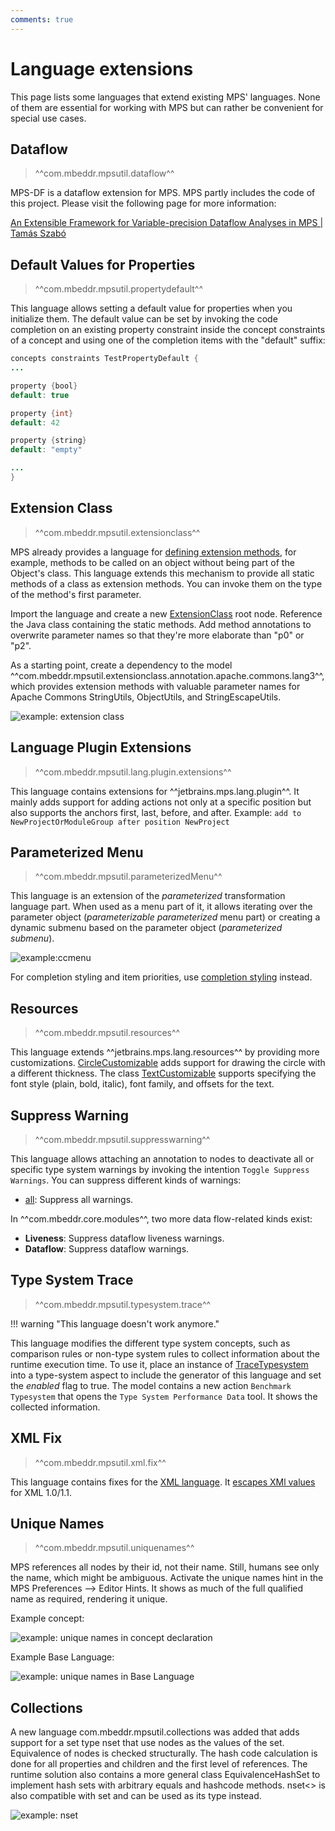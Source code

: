 ```yaml
---
comments: true
---
```


# Language extensions

This page lists some languages that extend existing MPS' languages. None of them are essential for working with MPS but
can rather be convenient for special use cases.

## Dataflow

> ^^com.mbeddr.mpsutil.dataflow^^

MPS-DF is a dataflow extension for MPS. MPS partly includes the code of this project. Please visit the following page for more information:

[An Extensible Framework for Variable-precision Dataflow Analyses in MPS | Tamás Szabó](https://szabta89.github.io/projects/df.html)

## Default Values for Properties

> ^^com.mbeddr.mpsutil.propertydefault^^

This language allows setting a default value for properties when you initialize them.
The default value can be set by invoking the code completion on an existing property constraint inside the concept constraints of a concept and using one of the completion items with the "default" suffix:

```java
concepts constraints TestPropertyDefault {
...

property {bool}
default: true

property {int}
default: 42

property {string}
default: "empty"

...
}
```

## Extension Class

> ^^com.mbeddr.mpsutil.extensionclass^^

MPS already provides a language for [defining extension methods](https://www.jetbrains.com/help/mps/type-extension-methods.html), for example, methods to be called on an object without being part of the Object's class. This language extends this mechanism to provide all static methods of a class as extension methods. You can invoke them on the type of the method's first parameter.

Import the language and create a new [ExtensionClass](http://127.0.0.1:63320/node?ref=r%3Aea8e2f7a-cc5b-4bf7-a282-46a98c41b7b5%28com.mbeddr.mpsutil.extensionclass.structure%29%2F5712676642252469509) root node. Reference the Java class containing the static methods. Add method annotations to overwrite parameter names so that they're more elaborate than "p0" or "p2".

As a starting point, create a dependency to the model ^^com.mbeddr.mpsutil.extensionclass.annotation.apache.commons.lang3^^, which provides extension methods with valuable parameter names for Apache Commons StringUtils, ObjectUtils, and StringEscapeUtils.

![example: extension class](images/extensionclass_example.png)

## Language Plugin Extensions

> ^^com.mbeddr.mpsutil.lang.plugin.extensions^^

This language contains extensions for ^^jetbrains.mps.lang.plugin^^. It mainly adds support for adding actions not only at a specific position but also supports the anchors first, last, before, and after. Example:
`add to NewProjectOrModuleGroup after position NewProject`


## Parameterized Menu

> ^^com.mbeddr.mpsutil.parameterizedMenu^^

This language is an extension of the *parameterized* transformation language part. When used as a menu part of it, it allows
iterating over the parameter object (*parameterizable parameterized* menu part) or creating a dynamic submenu based on
the parameter object (*parameterized submenu*).

![example:ccmenu](images/ccmenu_example.png)

For completion styling and item priorities, use [completion styling](https://blog.jetbrains.com/mps/2019/04/jetbrains-mps\-2019-1-custom-style-for-completion-menu-static-methods-in-baselanguage-custom-ui-themes-and-more/#Custom_style_and_priority_of_completion_items_Client_Sponsored) instead.

## Resources

> ^^com.mbeddr.mpsutil.resources^^

This language extends ^^jetbrains.mps.lang.resources^^ by providing more customizations. [CircleCustomizable](http://127.0.0.1:63320/node?ref=r%3A3a350e23-1ecf-4b26-b501-4772d34dff84%28com.mbeddr.mpsutil.resources.structure%29%2F8062515945409215260) adds support for drawing the circle with a different thickness. The class [TextCustomizable](http://127.0.0.1:63320/node?ref=r%3A3a350e23-1ecf-4b26-b501-4772d34dff84%28com.mbeddr.mpsutil.resources.structure%29%2F4984484659274609509) supports specifying the font style (plain, bold, italic), font family, and offsets for the text.


## Suppress Warning

> ^^com.mbeddr.mpsutil.suppresswarning^^

This language allows attaching an annotation to nodes to deactivate all or specific type system warnings by invoking the intention `Toggle Suppress Warnings`. You can suppress different kinds of warnings:

- [all](http://127.0.0.1:63320/node?ref=r%3Ad5deda81-7a35-4c2b-bda1-1fdc1db99e3b%28com.mbeddr.mpsutil.suppresswarning.structure%29%2F9116320848000879251): Suppress all warnings.

In ^^com.mbeddr.core.modules^^, two more data flow-related kinds exist:

- **Liveness**: Suppress dataflow liveness warnings.
- **Dataflow**: Suppress dataflow warnings.

## Type System Trace

> ^^com.mbeddr.mpsutil.typesystem.trace^^

!!! warning "This language doesn't work anymore."

This language modifies the different type system concepts, such as comparison rules or non-type system rules to collect information about the runtime execution time. To use it, place an instance of [TraceTypesystem](http://127.0.0.1:63320/node?ref=2e589a6f-51c3-423f-8ea2-0d769a5cc288%2Fr%3Ac1f6b4a3-d5ba-4a16-9105-fec55e3ea263%28com.mbeddr.mpsutil.typsystem.trace%2Fcom.mbeddr.mpsutil.typsystem.trace.structure%29%2F5632795803933258786) into a type-system aspect to include the generator of this language and set the *enabled* flag to true. The model contains a new action `Benchmark Typesystem` that opens the `Type System Performance Data` tool. It shows the collected information.

## XML Fix

> ^^com.mbeddr.mpsutil.xml.fix^^

This language contains fixes for the [XML language](https://www.jetbrains.com/help/mps/xml-language.html). It [escapes XMl values](https://commons.apache.org/proper/commons-lang/javadocs/api-3.3/org/apache/commons/lang3/StringEscapeUtils.html#escapeXml10(java.lang.String)) for XML 1.0/1.1.

## Unique Names

> ^^com.mbeddr.mpsutil.uniquenames^^

MPS references all nodes by their id, not their name. Still, humans see only the name, which might be ambiguous. Activate the unique names hint in the MPS Preferences --> Editor Hints. It shows as much of the full qualified name as required, rendering it unique.

Example concept:

![example: unique names in concept declaration](images/uniquenames_concept_plain.png)

Example Base Language:

![example: unique names in Base Language](images/uniquenames_class_unique.png)

## Collections

A new language com.mbeddr.mpsutil.collections was added that adds support for a set type nset that use nodes as the values of the set. Equivalence of nodes is checked structurally. The hash code calculation is done for all properties and children and the first level of references. The runtime solution also contains a more general class EquivalenceHashSet to implement hash sets with arbitrary equals and hashcode methods. nset<> is also compatible with set<node> and can be used as its type instead.

![example: nset](images/nset_example.png)

